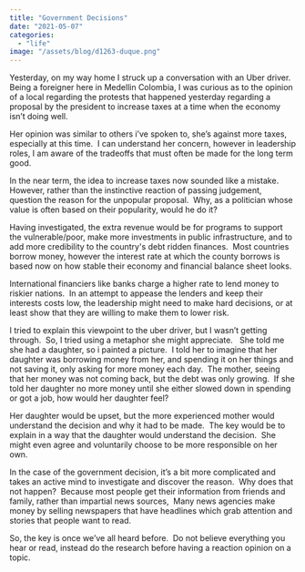 ```yaml
---
title: "Government Decisions"
date: "2021-05-07"
categories: 
  - "life"
image: "/assets/blog/d1263-duque.png"
---
```


Yesterday, on my way home I struck up a conversation with an Uber driver.  Being a foreigner here in Medellin Colombia, I was curious as to the opinion of a local regarding the protests that happened yesterday regarding a proposal by the president to increase taxes at a time when the economy isn’t doing well.

Her opinion was similar to others i’ve spoken to, she’s against more taxes, especially at this time.  I can understand her concern, however in leadership roles, I am aware of the tradeoffs that must often be made for the long term good.

In the near term, the idea to increase taxes now sounded like a mistake.  However, rather than the instinctive reaction of passing judgement, question the reason for the unpopular proposal.  Why, as a politician whose value is often based on their popularity, would he do it?

Having investigated, the extra revenue would be for programs to support the vulnerable/poor, make more investments in public infrastructure, and to add more credibility to the country's debt ridden finances.  Most countries borrow money, however the interest rate at which the county borrows is based now on how stable their economy and financial balance sheet looks.  

International financiers like banks charge a higher rate to lend money to riskier nations.  In an attempt to appease the lenders and keep their interests costs low, the leadership might need to make hard decisions, or at least show that they are willing to make them to lower risk.  

I tried to explain this viewpoint to the uber driver, but I wasn’t getting through.  So, I tried using a metaphor she might appreciate.   She told me she had a daughter, so i painted a picture.  I told her to imagine that her daughter was borrowing money from her, and spending it on her things and not saving it, only asking for more money each day.  The mother, seeing that her money was not coming back, but the debt was only growing.  If she told her daughter no more money until she either slowed down in spending or got a job, how would her daughter feel?  

Her daughter would be upset, but the more experienced mother would understand the decision and why it had to be made.  The key would be to explain in a way that the daughter would understand the decision.  She might even agree and voluntarily choose to be more responsible on her own.

In the case of the government decision, it’s a bit more complicated and takes an active mind to investigate and discover the reason.  Why does that not happen?  Because most people get their information from friends and family, rather than impartial news sources,  Many news agencies make money by selling newspapers that have headlines which grab attention and stories that people want to read.

So, the key is once we’ve all heard before.  Do not believe everything you hear or read, instead do the research before having a reaction opinion on a topic.
